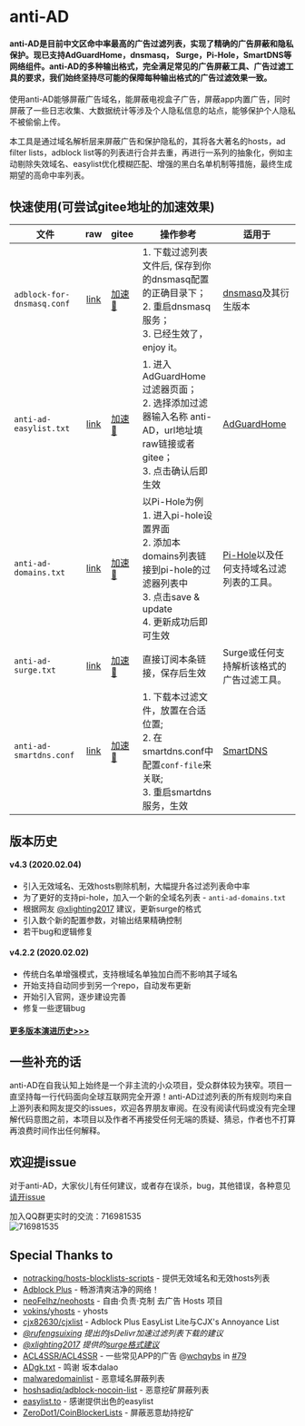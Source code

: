 # anti-AD

#### anti-AD是目前中文区命中率最高的广告过滤列表，实现了精确的广告屏蔽和隐私保护。现已支持AdGuardHome，dnsmasq， Surge，Pi-Hole，SmartDNS等网络组件。anti-AD的多种输出格式，完全满足常见的广告屏蔽工具、广告过滤工具的要求，我们始终坚持尽可能的保障每种输出格式的广告过滤效果一致。

使用anti-AD能够屏蔽广告域名，能屏蔽电视盒子广告，屏蔽app内置广告，同时屏蔽了一些日志收集、大数据统计等涉及个人隐私信息的站点，能够保护个人隐私不被偷偷上传。

本工具是通过域名解析层来屏蔽广告和保护隐私的，其将各大著名的hosts，ad filter lists，adblock list等的列表进行合并去重，再进行一系列的抽象化，例如主动剔除失效域名、easylist优化模糊匹配、增强的黑白名单机制等措施，最终生成期望的高命中率列表。

## 快速使用(可尝试gitee地址的加速效果)

| 文件 	| raw 	| gitee 	| 操作参考 	| 适用于 	|
| --------------------------------	|:------------------:	| -------- | -------------------------------------------------------------------------------------------------------------------------------------------	|---------------------------------------------	|
| `adblock-for-dnsmasq.conf` 	| [link](https://raw.githubusercontent.com/privacy-protection-tools/anti-AD/master/adblock-for-dnsmasq.conf) 	| [加速🚀](https://gitee.com/privacy-protection-tools/anti-ad/raw/master/anti-ad-for-dnsmasq.conf) 	| 1. 下载过滤列表文件后, 保存到你的dnsmasq配置的正确目录下；<br>2. 重启dnsmasq服务；<br>3. 已经生效了，enjoy it。 	| [dnsmasq](http://www.thekelleys.org.uk/dnsmasq/doc.html)及其衍生版本 	|
| `anti-ad-easylist.txt` 	| [link](https://raw.githubusercontent.com/privacy-protection-tools/anti-AD/master/anti-ad-easylist.txt) 	| [加速🚀](https://gitee.com/privacy-protection-tools/anti-ad/raw/master/easylist.txt) 	| 1. 进入AdGuardHome过滤器页面；<br>2. 选择添加过滤器输入名称 anti-AD，url地址填raw链接或者gitee；<br>3. 点击确认后即生效 	| [AdGuardHome](https://github.com/AdguardTeam/AdGuardHome) 	|
| `anti-ad-domains.txt` 	| [link](https://raw.githubusercontent.com/privacy-protection-tools/anti-AD/master/anti-ad-domains.txt) 	| [加速🚀](https://gitee.com/privacy-protection-tools/anti-ad/raw/master/domains.txt) 	| 以Pi-Hole为例<br>1. 进入pi-hole设置界面<br>2. 添加本domains列表链接到pi-hole的过滤器列表中<br>3. 点击save & update<br>4. 更新成功后即可生效 	| [Pi-Hole](https://github.com/pi-hole/pi-hole)以及任何支持域名过滤列表的工具。 	|
| `anti-ad-surge.txt` 	| [link](https://raw.githubusercontent.com/privacy-protection-tools/anti-AD/master/anti-ad-surge.txt) 	| [加速🚀](https://gitee.com/privacy-protection-tools/anti-ad/raw/master/surge.txt) 	| 直接订阅本条链接，保存后生效 	| Surge或任何支持解析该格式的广告过滤工具。 	|
| `anti-ad-smartdns.conf` 	| [link](https://raw.githubusercontent.com/privacy-protection-tools/anti-AD/master/anti-ad-smartdns.conf) 	| [加速🚀](https://gitee.com/privacy-protection-tools/anti-ad/raw/master/anti-ad-for-smartdns.conf) 	| 1. 下载本过滤文件，放置在合适位置; <br>2. 在smartdns.conf中配置`conf-file`来关联;<br> 3. 重启smartdns服务，生效 	| [SmartDNS](https://github.com/pymumu/smartdns) 	|

## 版本历史


#### v4.3 (2020.02.04)
- 引入无效域名、无效hosts剔除机制，大幅提升各过滤列表命中率
- 为了更好的支持pi-hole，加入一个新的全域名列表 - `anti-ad-domains.txt`
- 根据网友 [@xlighting2017](https://github.com/privacy-protection-tools/anti-AD/issues/29) 建议，更新surge的格式
- 引入数个新的配置参数，对输出结果精确控制
- 若干bug和逻辑修复

#### v4.2.2 (2020.02.02)

- 传统白名单增强模式，支持根域名单独加白而不影响其子域名
- 开始支持自动同步到另一个repo，自动发布更新
- 开始引入官网，逐步建设完善
- 修复一些逻辑bug

#### [更多版本演进历史>>>](https://github.com/privacy-protection-tools/anti-AD/blob/master/changelog.md)

## 一些补充的话

anti-AD在自我认知上始终是一个非主流的小众项目，受众群体较为狭窄。项目一直坚持每一行代码面向全球互联网完全开源！anti-AD过滤列表的所有规则均来自上游列表和网友提交的issues，欢迎各界朋友审阅。在没有阅读代码或没有完全理解代码意图之前，本项目以及作者不再接受任何无端的质疑、猜忌，作者也不打算再浪费时间作出任何解释。

## 欢迎提issue

对于anti-AD，大家伙儿有任何建议，或者存在误杀，bug，其他错误，各种意见 [请开issue](https://github.com/privacy-protection-tools/anti-AD/issues/new/choose)

加入QQ群更实时的交流：716981535 <br>
![716981535](https://user-images.githubusercontent.com/1243610/73809320-de535780-480d-11ea-82f5-15d4c3ccb0c0.png)

## Special Thanks to

- [notracking/hosts-blocklists-scripts](https://github.com/notracking/hosts-blocklists-scripts) - 提供无效域名和无效hosts列表
- [Adblock Plus](https://adblockplus.org/) - 畅游清爽洁净的网络！
- [neoFelhz/neohosts](https://github.com/neoFelhz/neohosts) - 自由·负责·克制 去广告 Hosts 项目
- [vokins/yhosts](https://github.com/vokins/yhosts) - yhosts
- [cjx82630/cjxlist](https://github.com/cjx82630/cjxlist) - Adblock Plus EasyList Lite与CJX's Annoyance List
- _[@rufengsuixing](https://github.com/rufengsuixing) 提出的jsDelivr加速过滤列表下载的建议_
- _[@xlighting2017](https://github.com/xlighting2017) 提供的[surge格式建议](https://github.com/privacy-protection-tools/anti-AD/issues/29)_
- [ACL4SSR/ACL4SSR](https://github.com/ACL4SSR/ACL4SSR) - 一些常见APP的广告 @[wchqybs](https://github.com/wchqybs) in [#79](https://github.com/privacy-protection-tools/anti-AD/issues/79)
- [ADgk.txt](https://gitee.com/banbendalao/adguard/raw/master/ADgk.txt) - 鸣谢 坂本dalao
- [malwaredomainlist](https://www.malwaredomainlist.com/hostslist/hosts.txt) - 恶意域名屏蔽列表
- [hoshsadiq/adblock-nocoin-list](https://github.com/hoshsadiq/adblock-nocoin-list) - 恶意挖矿屏蔽列表
- [easylist.to](https://easylist.to/) - 感谢提供出色的easylist
- [ZeroDot1/CoinBlockerLists](https://gitlab.com/ZeroDot1/CoinBlockerLists) - 屏蔽恶意劫持挖矿
